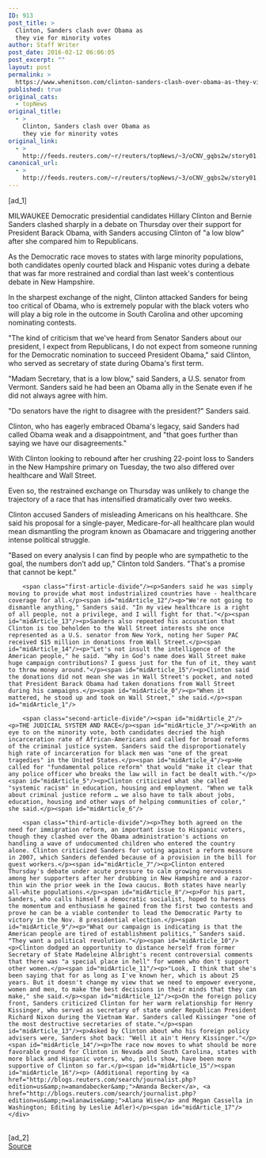 ```yaml
---
ID: 913
post_title: >
  Clinton, Sanders clash over Obama as
  they vie for minority votes
author: Staff Writer
post_date: 2016-02-12 06:06:05
post_excerpt: ""
layout: post
permalink: >
  https://www.whenitson.com/clinton-sanders-clash-over-obama-as-they-vie-for-minority-votes/
published: true
original_cats:
  - topNews
original_title:
  - >
    Clinton, Sanders clash over Obama as
    they vie for minority votes
original_link:
  - >
    http://feeds.reuters.com/~r/reuters/topNews/~3/oCNV_gqbs2w/story01.htm
canonical_url:
  - >
    http://feeds.reuters.com/~r/reuters/topNews/~3/oCNV_gqbs2w/story01.htm
---
```

 [ad_1]
<br><div id="articleText">
<span id="midArticle_start"/>

<span id="midArticle_0"/><span class="focusParagraph" readability="5"><p><span class="articleLocation">MILWAUKEE</span> Democratic presidential candidates Hillary Clinton and Bernie Sanders clashed sharply in a debate on Thursday over their support for President Barack Obama, with Sanders accusing Clinton of "a low blow" after she compared him to Republicans.</p></span><span id="midArticle_1"/><p>As the Democratic race moves to states with large minority populations, both candidates openly courted black and Hispanic votes during a debate that was far more restrained and cordial than last week's contentious debate in New Hampshire.</p><span id="midArticle_2"/><p>In the sharpest exchange of the night, Clinton attacked Sanders for being too critical of Obama, who is extremely popular with the black voters who will play a big role in the outcome in South Carolina and other upcoming nominating contests.</p><span id="midArticle_3"/><p>"The kind of criticism that we've heard from Senator Sanders about our president, I expect from Republicans, I do not expect from someone running for the Democratic nomination to succeed President Obama," said Clinton, who served as secretary of state during Obama's first term.</p><span id="midArticle_4"/><p>"Madam Secretary, that is a low blow," said Sanders, a U.S. senator from Vermont. Sanders said he had been an Obama ally in the Senate even if he did not always agree with him.</p><span id="midArticle_5"/><p>"Do senators have the right to disagree with the president?" Sanders said.</p><span id="midArticle_6"/><p>Clinton, who has eagerly embraced Obama's legacy, said Sanders had called Obama weak and a disappointment, and "that goes further than saying we have our disagreements."</p><span id="midArticle_7"/><p>With Clinton looking to rebound after her crushing 22-point loss to Sanders in the New Hampshire primary on Tuesday, the two also differed over healthcare and Wall Street.</p><span id="midArticle_8"/><p> Even so, the restrained exchange on Thursday was unlikely to change the trajectory of a race that has intensified dramatically over two weeks.</p><span id="midArticle_9"/><p>Clinton accused Sanders of misleading Americans on his healthcare. She said his proposal for a single-payer, Medicare-for-all healthcare plan would mean dismantling the program known as Obamacare and triggering another intense political struggle.</p><span id="midArticle_10"/><p>"Based on every analysis I can find by people who are sympathetic to the goal, the numbers don’t add up," Clinton told Sanders. "That's a promise that cannot be kept."</p><span id="midArticle_11"/>
        
        <span class="first-article-divide"/><p>Sanders said he was simply moving to provide what most industrialized countries have - healthcare coverage for all.</p><span id="midArticle_12"/><p>"We're not going to dismantle anything," Sanders said. "In my view healthcare is a right of all people, not a privilege, and I will fight for that."</p><span id="midArticle_13"/><p>Sanders also repeated his accusation that Clinton is too beholden to the Wall Street interests she once represented as a U.S. senator from New York, noting her Super PAC received $15 million in donations from Wall Street.</p><span id="midArticle_14"/><p>"Let's not insult the intelligence of the American people," he said. "Why in God's name does Wall Street make huge campaign contributions? I guess just for the fun of it, they want to throw money around."</p><span id="midArticle_15"/><p>Clinton said the donations did not mean she was in Wall Street's pocket, and noted that President Barack Obama had taken donations from Wall Street during his campaigns.</p><span id="midArticle_0"/><p>"When it mattered, he stood up and took on Wall Street," she said.</p><span id="midArticle_1"/>
        
        <span class="second-article-divide"/><span id="midArticle_2"/><p>THE JUDICIAL SYSTEM AND RACE</p><span id="midArticle_3"/><p>With an eye to on the minority vote, both candidates decried the high incarceration rate of African-Americans and called for broad reforms of the criminal justice system. Sanders said the disproportionately high rate of incarceration for black men was "one of the great tragedies" in the United States.</p><span id="midArticle_4"/><p>He called for "fundamental police reform" that would "make it clear that any police officer who breaks the law will in fact be dealt with."</p><span id="midArticle_5"/><p>Clinton criticized what she called "systemic racism" in education, housing and employment. "When we talk about criminal justice reform … we also have to talk about jobs, education, housing and other ways of helping communities of color," she said.</p><span id="midArticle_6"/>
        
        <span class="third-article-divide"/><p>They both agreed on the need for immigration reform, an important issue to Hispanic voters, though they clashed over the Obama administration's actions on handling a wave of undocumented children who entered the country alone. Clinton criticized Sanders for voting against a reform measure in 2007, which Sanders defended because of a provision in the bill for guest workers.</p><span id="midArticle_7"/><p>Clinton entered Thursday's debate under acute pressure to calm growing nervousness among her supporters after her drubbing in New Hampshire and a razor-thin win the prior week in the Iowa caucus. Both states have nearly all-white populations.</p><span id="midArticle_8"/><p>For his part, Sanders, who calls himself a democratic socialist, hoped to harness the momentum and enthusiasm he gained from the first two contests and prove he can be a viable contender to lead the Democratic Party to victory in the Nov. 8 presidential election.</p><span id="midArticle_9"/><p>"What our campaign is indicating is that the American people are tired of establishment politics," Sanders said. "They want a political revolution."</p><span id="midArticle_10"/><p>Clinton dodged an opportunity to distance herself from former Secretary of State Madeleine Albright's recent controversial comments that there was "a special place in hell" for women who don't support other women.</p><span id="midArticle_11"/><p>"Look, I think that she's been saying that for as long as I've known her, which is about 25 years. But it doesn't change my view that we need to empower everyone, women and men, to make the best decisions in their minds that they can make," she said.</p><span id="midArticle_12"/><p>On the foreign policy front, Sanders criticized Clinton for her warm relationship for Henry Kissinger, who served as secretary of state under Republican President Richard Nixon during the Vietnam War. Sanders called Kissinger "one of the most destructive secretaries of state."</p><span id="midArticle_13"/><p>Asked by Clinton about who his foreign policy advisers were, Sanders shot back: "Well it ain't Henry Kissinger."</p><span id="midArticle_14"/><p>The race now moves to what should be more favorable ground for Clinton in Nevada and South Carolina, states with more black and Hispanic voters, who, polls show, have been more supportive of Clinton so far.</p><span id="midArticle_15"/><span id="midArticle_16"/><p> (Additional reporting by <a href="http://blogs.reuters.com/search/journalist.php?edition=us&amp;n=amandabecker&amp;">Amanda Becker</a>, <a href="http://blogs.reuters.com/search/journalist.php?edition=us&amp;n=alanawise&amp;">Alana Wise</a> and Megan Cassella in Washington; Editing by Leslie Adler)</p><span id="midArticle_17"/></div>
<br>[ad_2]
<br><a href="http://feeds.reuters.com/~r/reuters/topNews/~3/oCNV_gqbs2w/story01.htm">Source </a>
